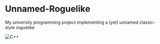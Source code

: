 # Unnamed-Roguelike
My university programming project implementing a (yet) unnamed classic-style roguelike

![C++](https://img.shields.io/badge/c++-%2300599C.svg?style=for-the-badge&logo=c%2B%2B&logoColor=white)
